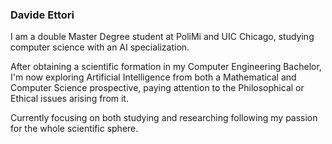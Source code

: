 ### Davide Ettori

I am a double Master Degree student at PoliMi and UIC Chicago, studying computer science with an AI specialization. 

After obtaining a scientific formation in my Computer Engineering Bachelor, I'm now exploring Artificial Intelligence from both a Mathematical and Computer Science prospective, paying attention to the Philosophical or Ethical issues arising from it.

Currently focusing on both studying and researching following my passion for the whole scientific sphere.
